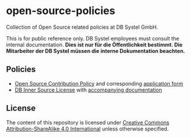 # open-source-policies

Collection of Open Source related policies at DB Systel GmbH.

This is for public reference only. DB Systel employees must consult the internal documentation. **Dies ist nur für die Öffentlichkeit bestimmt. Die Mitarbeiter der DB Systel müssen die interne Dokumentation beachten.**

## Policies

* [Open Source Contribution Policy](Open-Source-Contribution-Policy.md) and corresponding [application form](Open-Source-Contribution-Antrag.png)
* [DB Inner Source License](DB-Inner-Source-License.md) with [accompanying documentation](DB-Inner-Source-License-Begleitdokumentation.md)

## License

The content of this repository is licensed under [Creative Commons Attribution-ShareAlike 4.0 International](LICENSE) unless otherwise specified.